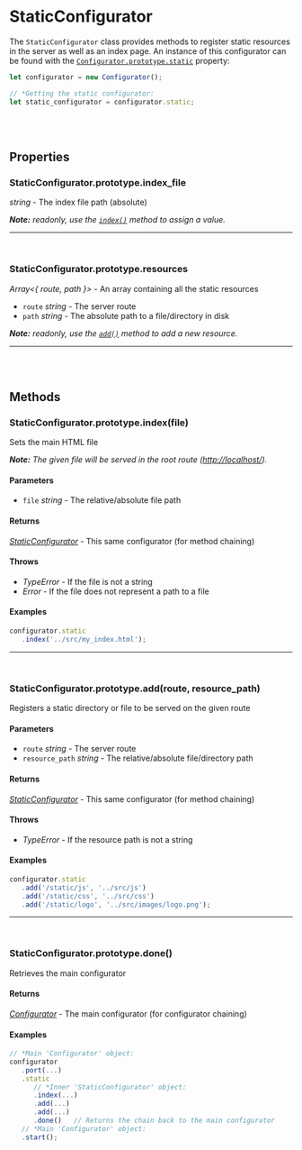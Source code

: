 # StaticConfigurator

The `StaticConfigurator` class provides methods to register static resources in the server as well as an index page. An instance of this configurator can be found with the [`Configurator.prototype.static`](docs/configurator.md#configuratorprototypestatic) property:

```javascript
let configurator = new Configurator();

// *Getting the static configurator:
let static_configurator = configurator.static;
```

<br><br>

## Properties

### StaticConfigurator.prototype.index_file

_string_ \- The index file path (absolute)

_**Note:** readonly, use the_ [_`index()`_](#staticconfiguratorprototypeindexfile) _method to assign a value._

***

<br>

### StaticConfigurator.prototype.resources

_Array<{ route, path }>_ \- An array containing all the static resources
- `route` _string_ \- The server route
- `path` _string_ \- The absolute path to a file/directory in disk

_**Note:** readonly, use the_ [_`add()`_](#staticconfiguratorprototypeaddroute-resource_path) _method to add a new resource._

***

<br><br>

## Methods

### StaticConfigurator.prototype.index(file)

Sets the main HTML file

_**Note:** The given file will be served in the root route (<http://localhost/>)._

#### Parameters

- `file` _string_ \- The relative/absolute file path

#### Returns

_[StaticConfigurator](#)_ \- This same configurator (for method chaining)

#### Throws

- _TypeError_ \- If the file is not a string
- _Error_ \- If the file does not represent a path to a file

#### Examples

```javascript
configurator.static
   .index('../src/my_index.html');
```

***

<br>

### StaticConfigurator.prototype.add(route, resource\_path)

Registers a static directory or file to be served on the given route

#### Parameters

- `route` _string_ \- The server route
- `resource_path` _string_ \- The relative/absolute file/directory path

#### Returns

_[StaticConfigurator](#)_ \- This same configurator (for method chaining)

#### Throws

- _TypeError_ \- If the resource path is not a string

#### Examples

```javascript
configurator.static
   .add('/static/js', '../src/js')
   .add('/static/css', '../src/css')
   .add('/static/logo', '../src/images/logo.png');
```

***

<br>

### StaticConfigurator.prototype.done()

Retrieves the main configurator

#### Returns

_[Configurator](docs/configurator.md)_ \- The main configurator (for configurator chaining)

#### Examples

```javascript
// *Main 'Configurator' object:
configurator
   .port(...)
   .static
      // *Inner 'StaticConfigurator' object:
      .index(...)
      .add(...)
      .add(...)
      .done()   // Returns the chain back to the main configurator
   // *Main 'Configurator' object:
   .start();
```

